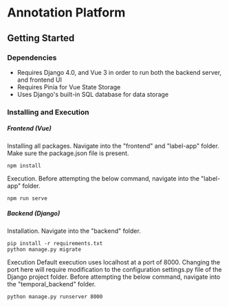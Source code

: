# Annotation Platform
## Getting Started

### Dependencies

* Requires Django 4.0, and Vue 3 in order to run both the backend server, and frontend UI
* Requires Pinia for Vue State Storage
* Uses Django's built-in SQL database for data storage

### Installing and Execution
##### Frontend (Vue)
Installing all packages. Navigate into the "frontend" and "label-app" folder. Make sure the package.json file is present.
```
npm install
```
Execution. Before attempting the below command, navigate into the "label-app" folder.
```
npm run serve
```
##### Backend (Django)
Installation. Navigate into the "backend" folder.
```
pip install -r requirements.txt
python manage.py migrate
```
Execution
Default execution uses localhost at a port of 8000. Changing the port here will require modification to the configuration settings.py file of the Django project folder.  Before attempting the below command, navigate into the "temporal_backend" folder.
```
python manage.py runserver 8000
```
